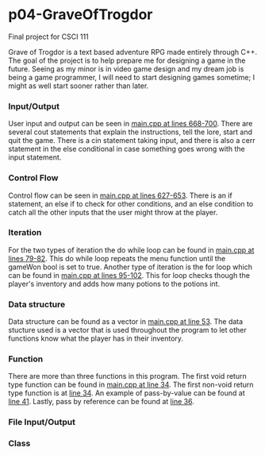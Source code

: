 # p04-GraveOfTrogdor
Final project for CSCI 111

  Grave of Trogdor is a text based adventure RPG made entirely through C++. The goal of
the project is to help prepare me for designing a game in the future. Seeing as my minor 
is in video game design and my dream job is being a game programmer, I will need to start
designing games sometime; I might as well start sooner rather than later.

### Input/Output

  User input and output can be seen in [main.cpp at lines 668-700](/blob/master/main.cpp). 
There are several cout statements that explain the instructions, tell the lore, start and
quit the game. There is a cin statement taking input, and there is also a cerr statement 
in the else conditional in case something goes wrong with the input statement.

### Control Flow

  Control flow can be seen in [main.cpp at lines 627-653](/blob/master/main.cpp). There
is an if statement, an else if to check for other conditions, and an else condition to
catch all the other inputs that the user might throw at the player.

### Iteration

  For the two types of iteration the do while loop can be found in [main.cpp at lines 79-82](/blob/master/main.cpp).
This do while loop repeats the menu function until the gameWon bool is set to true. 
Another type of iteration is the for loop which can be found in [main.cpp at lines 95-102](/blob/master/main.cpp).
This for loop checks though the player's inventory and adds how many potions to the potions
int.

### Data structure

  Data structure can be found as a vector in [main.cpp at line 53](/blob/master/main.cpp).
The data stucture used is a vector that is used throughout the program to let other
functions know what the player has in their inventory.

### Function

  There are more than three functions in this program. The first void return type function
can be found in [main.cpp at line 34](/blob/master/main.cpp). The first non-void return
type function is at [line 34](/blob/master/main.cpp). An example of pass-by-value can be
found at [line 41](/blob/master/main.cpp). Lastly, pass by reference can be found at
[line 36](/blob/master/main.cpp).

### File Input/Output



### Class


